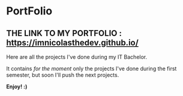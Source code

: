 # PortFolio
## THE LINK TO MY PORTFOLIO : https://imnicolasthedev.github.io/

Here are all the projects I've done during my IT Bachelor.

It contains *for the moment* only the projects I've done during the first semester, but soon I'll push the next projects.

**Enjoy! :)**
